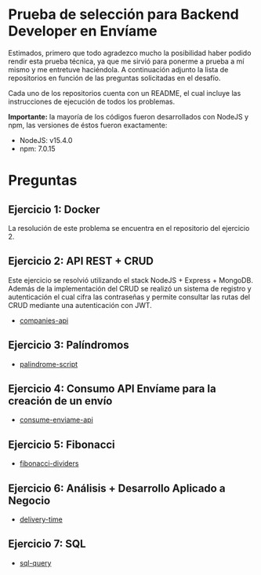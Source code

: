 # Prueba de selección para Backend Developer en Envíame

Estimados, primero que todo agradezco mucho la posibilidad haber podido rendir esta prueba técnica, ya que me sirvió para ponerme a
prueba a mí mismo y me entretuve haciéndola. A continuación adjunto la lista de repositorios en función de las preguntas solicitadas
en el desafío.

Cada uno de los repositorios cuenta con un README, el cual incluye las instrucciones de ejecución de todos los problemas.

**Importante:** la mayoría de los códigos fueron desarrollados con NodeJS y npm, las versiones de éstos fueron exactamente:

- NodeJS: v15.4.0
- npm: 7.0.15

# Preguntas

## Ejercicio 1: Docker

La resolución de este problema se encuentra en el repositorio del ejercicio 2.

## Ejercicio 2: API REST + CRUD

Este ejercicio se resolvió utilizando el stack NodeJS + Express + MongoDB. Además de la implementación del CRUD se realizó un
sistema de registro y autenticación el cual cifra las contraseñas y permite consultar las rutas del CRUD mediante una autenticación
con JWT.

- [companies-api](https://github.com/DixonOrtiz/companies-api)

## Ejercicio 3: Palíndromos

- [palindrome-script](https://github.com/DixonOrtiz/palindrome-script)

## Ejercicio 4: Consumo API Envíame para la creación de un envío

- [consume-enviame-api](https://github.com/DixonOrtiz/consume-enviame-api)

## Ejercicio 5: Fibonacci

- [fibonacci-dividers](https://github.com/DixonOrtiz/fibonacci-dividers)

## Ejercicio 6: Análisis + Desarrollo Aplicado a Negocio

- [delivery-time](https://github.com/DixonOrtiz/delivery-time)

## Ejercicio 7: SQL

- [sql-query](https://github.com/DixonOrtiz/sql-query)
